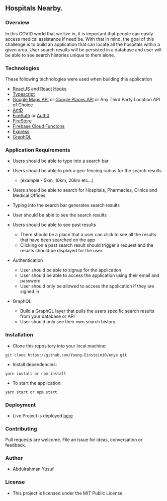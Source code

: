 ## Hospitals Nearby.

### Overview

In this COVID world that we live in, it is important that people can easily access medical assistance if need be. With that in mind, the goal of this challenge is to build an application that can locate all the hospitals within a given area. User search results will be persisted in a database and user will be able to see search histories unique to them alone.


### Technologies

These following technologies were used when building this application

- [ReactJS](https://reactjs.org/docs/getting-started.html) and [React Hooks](https://reactjs.org/docs/hooks-intro.html)
- [Typescript](https://create-react-app.dev/docs/adding-typescript/)
- [Google Maps API](https://developers.google.com/maps/documentation) or [Google Places API](https://developers.google.com/places/web-service/intro) or Any Third Party Location API of Choice
- [AntD](https://ant.design/docs/react/introduce)
- [FireAuth](https://firebase.google.com/docs/auth) or [Auth0](https://auth0.com/docs/quickstarts/)
- [FireStore](https://firebase.google.com/docs/firestore)
- [Firebase Cloud Functons](https://firebase.google.com/docs/functions)
- [Express](https://expressjs.com/)
- [GraphQL](https://graphql.org/)

### Application Requirements

- Users should be able to type into a search bar
- Users should be able to pick a geo-fencing radius for the search results
  - (example - 5km, 10km, 20km etc...)
- Users should be able to search for Hospitals, Pharmacies, Clinics and Medical Offices
- Typing into the search bar generates search results
- User should be able to see the search results
- Users should be able to see past results
  - There should be a place that a user can click to see all the results that have been searched on the app
  - Clicking on a past search result should trigger a request and the results should be displayed for the user.

- Authentication

  - User should be able to signup for the application
  - User should be able to access the application using their email and password
  - User should only be allowed to access the application if they are signed in

- GraphQL
  - Build a GraphQL layer that pulls the users specific search results from your database or API
  - User should only see their own search history


### Installation

- Clone this repository into your local machine:
  
```git
git clone https://github.com/Young-Einstein10/enye.git
```

- Install dependencies:

```git
yarn install or npm install
```

- To start the application:

```git
yarn start or npm start
```

### Deployment

- Live Project is deployed [here](https://enye.now.sh/)

### Contributing

Pull requests are welcome. File an issue for ideas, conversation or feedback.

### Author

- Abdulrahman Yusuf

### License

- This project is licensed under the MIT Public License